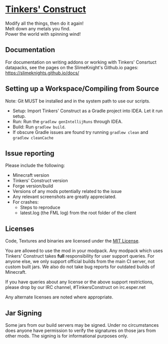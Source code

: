 # [Tinkers' Construct](https://slimeknights.github.io/projects/#tinkers-construct)

Modify all the things, then do it again!   
Melt down any metals you find. 	 
Power the world with spinning wind!

## Documentation

For documentation on writing addons or working with Tinkers' Consrtuct datapacks, see the pages on the SlimeKnight's Github.io pages: https://slimeknights.github.io/docs/

## Setting up a Workspace/Compiling from Source

Note: Git MUST be installed and in the system path to use our scripts.
* Setup: Import Tinkers' Construct as a Gradle project into IDEA. Let it run setup.
* Run: Run the `gradlew genIntellijRuns` through IDEA.
* Build: Run `gradlew build`.
* If obscure Gradle issues are found try running `gradlew clean` and `gradlew cleanCache`

## Issue reporting
Please include the following:

* Minecraft version
* Tinkers' Construct version
* Forge version/build
* Versions of any mods potentially related to the issue 
* Any relevant screenshots are greatly appreciated.
* For crashes:
	* Steps to reproduce
	* latest.log (the FML log) from the root folder of the client

## Licenses
Code, Textures and binaries are licensed under the [MIT License](https://tldrlegal.com/license/mit-license).

You are allowed to use the mod in your modpack.
Any modpack which uses Tinkers' Construct takes **full** responsibility for user support queries. For anyone else, we only support official builds from the main CI server, not custom built jars. We also do not take bug reports for outdated builds of Minecraft.

If you have queries about any license or the above support restrictions, please drop by our IRC channel, #TinkersConstruct on irc.esper.net

Any alternate licenses are noted where appropriate.

## Jar Signing
Some jars from our build servers may be signed. Under no circumstances does anyone have permission to verify the signatures on those jars from other mods. The signing is for informational purposes only.
